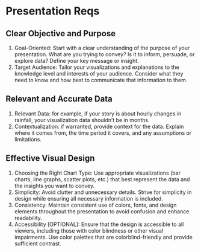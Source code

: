 # Presentation Reqs
## Clear Objective and Purpose
1. Goal-Oriented: Start with a clear understanding of the purpose of your presentation. What are you trying to convey? Is it to inform, persuade, or explore
data? Define your key message or insight.
2. Target Audience: Tailor your visualizations and explanations to the knowledge level and interests of your audience. Consider what they need to know and
how best to communicate that information to them.
## Relevant and Accurate Data
1. Relevant Data: for example, if your story is about hourly changes in rainfall, your visualization data shouldn’t be in months.
2. Contextualization: if warranted, provide context for the data. Explain where it comes from, the time period it covers, and any assumptions or limitations.
## Effective Visual Design
1. Choosing the Right Chart Type: Use appropriate visualizations (bar charts, line graphs, scatter plots, etc.) that best represent the data and the insights you
want to convey.
2. Simplicity: Avoid clutter and unnecessary details. Strive for simplicity in design while ensuring all necessary information is included.
3. Consistency: Maintain consistent use of colors, fonts, and design elements throughout the presentation to avoid confusion and enhance readability.
4. Accessibility [OPTIONAL]: Ensure that the design is accessible to all viewers, including those with color blindness or other visual impairments. Use color
palettes that are colorblind-friendly and provide sufficient contrast.